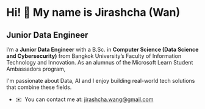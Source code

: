 Hi! 🐶 My name is Jirashcha (Wan)
========================================================================================================================

Junior Data Engineer
-------------

I’m a **Junior Data Engineer** with a B.Sc. in **Computer Science (Data Science and Cybersecurity)** from Bangkok University’s Faculty of Information Technology and Innovation. As an alumnus of the Microsoft Learn Student Ambassadors program,

I'm passionate about Data, AI and I enjoy building real-world tech solutions that combine these fields.

- ✉️  You can contact me at: [jirashcha.wang@gmail.com](mailto:jirashcha.wang@gmail.com)
